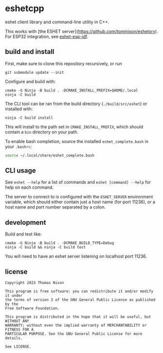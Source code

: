 # eshetcpp

eshet client library and command-line utility in C++.

This works with [the ESHET server]{https://github.com/tomjnixon/eshetsrv). For
ESP32 integration, see
[eshet-esp-idf](https://github.com/tomjnixon/eshet-esp-idf).

## build and install

First, make sure to clone this repository recursively, or run

```
git submodule update --init
```

Configure and build with:

```
cmake -G Ninja -B build . -DCMAKE_INSTALL_PREFIX=$HOME/.local
ninja -C build
```

The CLI tool can be ran from the build directory (`./build/src/eshet`) or
installed with:

```
ninja -C build install
```

This will install to the path set in `CMAKE_INSTALL_PREFIX`, which should
contain a `bin` directory on your path.

To enable bash completion, source the installed `eshet_complete.bash` in your
`.bashrc`:

```bash
source ~/.local/share/eshet_complete.bash
```

## CLI usage

See `eshet --help` for a list of commands and `eshet [command] --help` for help
on each command.

The server to connect to is configured with the `ESHET_SERVER` environment
variable, which should either contain just a host name (for port 11236), or a
host name and port number separated by a colon.

## development

Build and test like:

    cmake -G Ninja -B build . -DCMAKE_BUILD_TYPE=Debug
    ninja -C build && ninja -C build test

You will need to have an eshet server listening on localhost port 11236.

## license

```
Copyright 2023 Thomas Nixon

This program is free software: you can redistribute it and/or modify it under
the terms of version 3 of the GNU General Public License as published by the
Free Software Foundation.

This program is distributed in the hope that it will be useful, but WITHOUT ANY
WARRANTY; without even the implied warranty of MERCHANTABILITY or FITNESS FOR A
PARTICULAR PURPOSE. See the GNU General Public License for more details.

See LICENSE.
```

